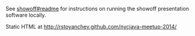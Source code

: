 
See [showoff#readme](https://github.com/schacon/showoff#readme) for instructions on running the showoff presentation software locally.

Static HTML at http://rstoyanchev.github.com/nycjava-meetup-2014/

